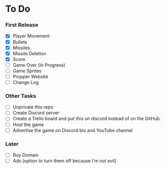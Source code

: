 # To Do

### First Release

- [X] Player Movement
- [X] Bullets
- [X] Missiles
- [X] Missile Deletion
- [X] Score
- [ ] Game Over (In Progress)
- [ ] Game Sprites
- [ ] Propper Website
- [ ] Change Log

### Other Tasks

- [ ] Unprivate this repo
- [ ] Create Discord server
- [ ] Create a Trello board and put this on discord instead of on the GitHub.
- [ ] Host the game
- [ ] Advertise the game on Discord bio and YouTube channel

### Later

- [ ] Buy Domain
- [ ] Ads (option to turn them off because i'm not evil)